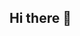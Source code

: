 ## Hi there 👋

<!--
**ejferrufino23/ejferrufino23** is a ✨ _special_ ✨ repository because its `README.md` (this file) appears on your GitHub profile.

Here are some ideas to get you started:

- 🔭 I’m currently working on ... In Marketing but will be searching for a job soon! 
- 🌱 I’m currently learning ... Basic Dev and best practices. Open really 
- 👯 I’m looking to collaborate on ... Where to start, what others wish they would learned early on, data pulling
- 🤔 I’m looking for help with ... What I said above
- 💬 Ask me about ... 
- 📫 How to reach me: ...
- 😄 Pronouns: ... He/Him
- ⚡ Fun fact: ... I love soccer (Go Gunners), Food and Anime
-->
